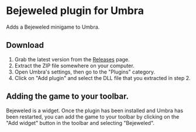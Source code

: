 # Bejeweled plugin for Umbra

Adds a Bejeweled minigame to Umbra.

## Download

1. Grab the latest version from the [Releases](https://github.com/una-xiv/Umbra.CounterSpyPlugin/releases) page.
2. Extract the ZIP file somewhere on your computer.
3. Open Umbra's settings, then go to the "Plugins" category.
4. Click on "Add plugin" and select the DLL file that you extracted in step 2.

## Adding the game to your toolbar.

Bejeweled is a widget. Once the plugin has been installed and Umbra has been restarted, you can add the game to your toolbar by clicking on the "Add widget" button in the toolbar and selecting "Bejeweled".
